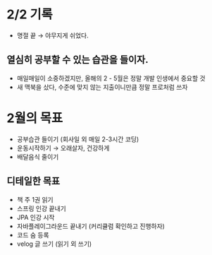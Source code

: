# 2/2 기록
- 명절 끝 → 야무지게 쉬었다.


## 열심히 공부할 수 있는 습관을 들이자.

- 매일매일이 소중하겠지만, 올해의 2 - 5월은 정말 개발 인생에서 중요할 것
- 새 맥북을 샀다,  수준에 맞지 않는 지출이니만큼 정말 프로처럼 쓰자

# 2월의 목표
- 공부습관 들이기 (회사일 외 매일 2-3시간 코딩)
- 운동시작하기 → 오래살자, 건강하게
- 배달음식 줄이기


## 디테일한 목표
- 책 주 1권 읽기
- 스프링 인강 끝내기
- JPA 인강 시작
- 자바플레이그라운드 끝내기 (커리큘럼 확인하고 진행하자)
- 코드 숨 등록
- velog 글 쓰기 (읽기 외 쓰기)